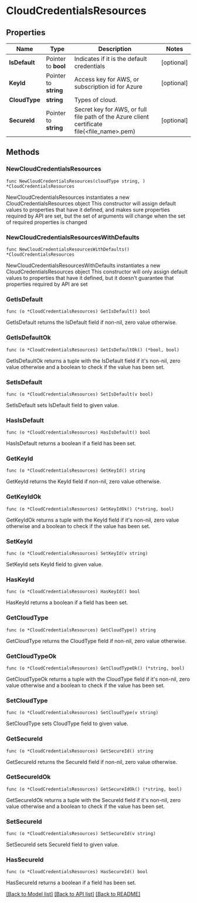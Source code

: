 # CloudCredentialsResources

## Properties

Name | Type | Description | Notes
------------ | ------------- | ------------- | -------------
**IsDefault** | Pointer to **bool** | Indicates if it is the default credentials | [optional] 
**KeyId** | Pointer to **string** | Access key for AWS, or subscription id for Azure  | [optional] 
**CloudType** | **string** | Types of cloud. | 
**SecureId** | Pointer to **string** | Secret key for AWS, or full file path of the Azure client certificate file(&lt;file_name&gt;.pem)  | [optional] 

## Methods

### NewCloudCredentialsResources

`func NewCloudCredentialsResources(cloudType string, ) *CloudCredentialsResources`

NewCloudCredentialsResources instantiates a new CloudCredentialsResources object
This constructor will assign default values to properties that have it defined,
and makes sure properties required by API are set, but the set of arguments
will change when the set of required properties is changed

### NewCloudCredentialsResourcesWithDefaults

`func NewCloudCredentialsResourcesWithDefaults() *CloudCredentialsResources`

NewCloudCredentialsResourcesWithDefaults instantiates a new CloudCredentialsResources object
This constructor will only assign default values to properties that have it defined,
but it doesn't guarantee that properties required by API are set

### GetIsDefault

`func (o *CloudCredentialsResources) GetIsDefault() bool`

GetIsDefault returns the IsDefault field if non-nil, zero value otherwise.

### GetIsDefaultOk

`func (o *CloudCredentialsResources) GetIsDefaultOk() (*bool, bool)`

GetIsDefaultOk returns a tuple with the IsDefault field if it's non-nil, zero value otherwise
and a boolean to check if the value has been set.

### SetIsDefault

`func (o *CloudCredentialsResources) SetIsDefault(v bool)`

SetIsDefault sets IsDefault field to given value.

### HasIsDefault

`func (o *CloudCredentialsResources) HasIsDefault() bool`

HasIsDefault returns a boolean if a field has been set.

### GetKeyId

`func (o *CloudCredentialsResources) GetKeyId() string`

GetKeyId returns the KeyId field if non-nil, zero value otherwise.

### GetKeyIdOk

`func (o *CloudCredentialsResources) GetKeyIdOk() (*string, bool)`

GetKeyIdOk returns a tuple with the KeyId field if it's non-nil, zero value otherwise
and a boolean to check if the value has been set.

### SetKeyId

`func (o *CloudCredentialsResources) SetKeyId(v string)`

SetKeyId sets KeyId field to given value.

### HasKeyId

`func (o *CloudCredentialsResources) HasKeyId() bool`

HasKeyId returns a boolean if a field has been set.

### GetCloudType

`func (o *CloudCredentialsResources) GetCloudType() string`

GetCloudType returns the CloudType field if non-nil, zero value otherwise.

### GetCloudTypeOk

`func (o *CloudCredentialsResources) GetCloudTypeOk() (*string, bool)`

GetCloudTypeOk returns a tuple with the CloudType field if it's non-nil, zero value otherwise
and a boolean to check if the value has been set.

### SetCloudType

`func (o *CloudCredentialsResources) SetCloudType(v string)`

SetCloudType sets CloudType field to given value.


### GetSecureId

`func (o *CloudCredentialsResources) GetSecureId() string`

GetSecureId returns the SecureId field if non-nil, zero value otherwise.

### GetSecureIdOk

`func (o *CloudCredentialsResources) GetSecureIdOk() (*string, bool)`

GetSecureIdOk returns a tuple with the SecureId field if it's non-nil, zero value otherwise
and a boolean to check if the value has been set.

### SetSecureId

`func (o *CloudCredentialsResources) SetSecureId(v string)`

SetSecureId sets SecureId field to given value.

### HasSecureId

`func (o *CloudCredentialsResources) HasSecureId() bool`

HasSecureId returns a boolean if a field has been set.


[[Back to Model list]](../README.md#documentation-for-models) [[Back to API list]](../README.md#documentation-for-api-endpoints) [[Back to README]](../README.md)


